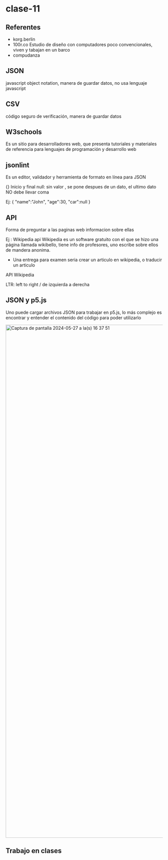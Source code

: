 # clase-11

## Referentes 
- korg.berlin 
- 100r.co  Estudio de diseño con computadores poco convencionales, viven y tabajan en un barco 
- compudanza 

## JSON
javascript object notation, manera de guardar datos, no usa lenguaje javascript

## CSV
código seguro de verificación, manera de guardar datos

## W3schools
Es un sitio para desarrolladores web, que presenta tutoriales y materiales de referencia para lenguajes de programación y desarrollo web

## jsonlint 
Es un editor, validador y herramienta de formato en línea para JSON

{} Inicio y final
null: sin valor
, se pone despues de un dato, el ultimo dato NO debe llevar coma

Ej: 
{
  "name":"John", 
  "age":30, 
  "car":null
}

## API 
Forma de preguntar a las paginas web informacion sobre ellas

Ej : Wikipedia api
Wikipedia es un software gratuito con el que se hizo una página llamada wikibello, tiene info de profesores, uno escribe sobre ellos de mandera anonima.

- Una entrega para examen seria crear un articulo en wikipedia, o traducir un articulo

API Wikipedia

LTR: left to right / de izquierda a derecha 

## JSON y p5.js
Uno puede cargar archivos JSON para trabajar en p5.js, lo más complejo es encontrar y entender el contenido del código para poder utilizarlo

<img width="1638" alt="Captura de pantalla 2024-05-27 a la(s) 16 37 51" src="https://github.com/Mosswhosmoss/dis9034-2024-1/assets/168484044/576c5291-80b9-45fd-9fce-a1f38c6824ba">

## Trabajo en clases

